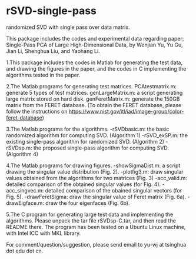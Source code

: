 # rSVD-single-pass
randomized SVD with single pass over data matrix.

This package includes the codes and experimental data regarding paper: 
Single-Pass PCA of Large High-Dimensional Data,
by Wenjian Yu, Yu Gu, Jian Li, Shenghua Liu, and Yaohang Li.

1.This package includes the codes in Matlab for generating the test data, and drawing the figures in the paper, and the codes in C implementing the algorithms tested in the paper.

2.The Matlab programs for generating test matrices.
PCAtestmatrix.m: generate 5 types of test matrices.
genLargeMatrix.m: a script generating large matrix stored on hard disk.
genFeretMatrix.m: generate the 150GB matrix from the FERET database.
(To obtain the FERET database, please follow the instructions on https://www.nist.gov/itl/iad/image-group/color-feret-database)

3.The Matlab programs for the algorithms.
-rSVDbasic.m: the basic randomized algorithm for computing SVD. (Algorithm 1)
-rSVD_exSP.m: the existing single-pass algorithm for randomized SVD. (Algorithm 2)
-rSVDsp.m: the proposed single-pass algorithm for computing SVD. (Algorithm 4)

4.The Matlab programs for drawing figures.
-showSigmaDist.m: a script drawing the singular value distribution (Fig. 2).
-plotfig3.m: draw singular values obtained from the algorithms for two matrices (Fig. 3)
-acc_valid.m: detailed comparison of the obtained singular values (for Fig. 4).
-acc_singvec.m: detailed comparison of the obained singular vectors (for Fig. 5).
-drawFeretSigma: draw the singular value of Feret matrix (Fig. 6a).
-drawEigface.m: draw the four eigenfaces (Fig. 6b).

5.The C program for generating large test data and implementing the algorithms.
Please unpack the tar file rSVDsp-C.tar, and then read the README there.
The program has been tested on a Ubuntu Linux machine, with Intel ICC with MKL library.

For comment/question/suggestion, please send email to yu-wj at tsinghua dot edu dot cn.

 
